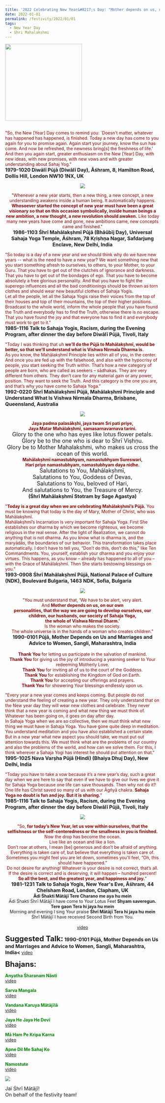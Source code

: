 ```yaml
---
title: '2022 Celebrating New Year&#8217;s Day: "Mother depends on us, on our own personalities, that the way we are going to develop ourselves, our children, our husbands, our society of Sahaja Yoga, the whole of Vishwa Nirmal Dharm." '
date: 2022-01-01
permalink: /festivity/2022/01/01
tags:
  - New Year Day
  - Shri Mahalakshmi
---
```


<div style="text-align: left"><img src="/images/image1.png" width="250" /></div><br>

<p>
<font color="DarkRed">"So, the New [Year] Day comes to remind you: `Doesn't matter, whatever has happened has happened, is finished. Today a new day has come to you again for you to promise again. Again start your journey, know the sun has come. And now be refreshed, the newness bring[s] the freshness of life.' And then you again start, greater enthusiasm on the New [Year] Day, with new ideas, with new promises, with new vows and with greater understanding about Sahaj Yog."</font><br>
<font size="+0"><b>1979-1020 Diwālī Pūjā (Diwālī Day), Āśhram, 8, Hamilton Road, Dollis Hill, London NW10 1NX, UK</b></font>
</p>

<div style="text-align: center"><img src="/images/image871.png" /></div>

<p style="text-align:center;">
<font color="DarkRed">"Whenever a new year starts, then a new thing, a new concept, a new understanding awakens inside a human being. It automatically happens. <b>Whosoever started the concept of new year must have been a great visionary so that on this occasion symbolically, inside human beings a new ambition, a new thought, a new revolution should awaken.</b> Like today many new years have come and gone, new ambitions came, new concepts came and finished."</font><br>
<font size="+0"><b>1986-1103 Śhrī Mahālakṣhmī Pūjā (Bhāūbīj Day), Universal Sahaja Yoga Temple, Āśhram, 78 Kṛiṣhṇa Nagar, Safdarjung Enclave, New Delhi, India</b></font>
</p>

<p>
<font color="DarkRed">"So today is a day of a new year and we should think why do we have new years -- what is the need to have a new year? We want something new that you start something afresh to ourselves, to others, to your Mother, to your Guru. That you have to get out of the clutches of ignorance and darkness. That you have to get out of the bondages of ego. That you have to become absolutely a free glorious personality. And that you have to fight the superego influences and all the bad conditionings should be thrown as torn clothes and should wear new beautiful clothes of Sahaja Yogis.<br>
Let all the people, let all the Sahaja Yogis raise their voices from the top of their houses and top of their mountains, the top of their higher positions. Broadcast to the whole world, inform the whole people that you have found the Truth and everybody has to find the Truth, otherwise there is no escape. That you have found the joy and that everyone has to find it and everybody must work to get to it."</font><br>
<font size="+0"><b>1985-1116 Talk to Sahaja Yogis, Racism, during the Evening Program, after dinner the day before Diwālī Pūjā, Tivoli, Italy</b></font>
</p>

<p>
<font color="DarkRed">"Today I was thinking that uh <b>we’ll do the Pūjā to Mahālakṣhmī, would be better, so that we’ll understand what is Vishwa Nirmala Dharma is.</b><br>
As you know, the Mahālakṣhmī Principle lies within all of you, in the center. And once you are fed up with the falsehood, and also with the hypocrisy of people, you start seeking the Truth within. That’s how a new category of people are born, who are called as seekers – sādhakas. They are very different from others. They don’t care for any material gain or any power, position. They want to seek the Truth. And this category is the one you are, and that’s why you have come to Sahaja Yoga."</font><br>
<font size="+0"><b>1992-0220 Śhrī Mahālakṣhmī Pūjā, Mahālakṣhmī Principle and Understand What Is Vishwa Nirmala Dharma, Brisbane, Queensland, Australia</b></font>
</p>

<div style="text-align: center"><img src="/images/image872.png" /></div>

<p style="text-align:center;">
<font color="DarkRed"><b>Jaya padma palasākṣhi, jaya twam Sri pati priye,<br>
Jaya Matar Mahālakṣhmī, samasarnavarnava tarini.</b></font><br>
<font size="+1">Glory to the one who has eyes like lotus flower petals.<br>
Glory be to the one who is dear to Śhrī Viṣhṇu.<br>  
Glory be to Mother Mahalakshmi, who makes us cross the ocean of this world.</font><br>
<font color="DarkRed"><b>Mahālakṣhmī namastubhyam, namastubhyam Sureswari,<br>
Hari priye namastubhyam, namastubhyam daya nidhe.</b></font><br>
<font size="+1">Salutations to You, Mahālakṣhmī,<br>
Salutations to You, Goddess of Devas,<br>
Salutations to You, beloved of Hari,<br>
And salutations to You, the Treasure of Mercy.</font><br>
<font size="+0"><b>(Śhrī Mahālakṣhmī Stotram by Sage Agastya)</b></font><br>
</p>

<p>
<font color="DarkRed">"<b>Today is a great day when we are celebrating Mahālakṣhmī’s Pūjā.</b> You must be knowing that today is the day of Mary, Mother of Christ, who was Mahālakṣhmī.<br>
Mahālakṣhmī’s Incarnation is very important for Sahaja Yoga. First She establishes our dharma by which we become righteous, we become religious in the real sense. After the light of Realization, we cannot do anything that is not dharma. As you know what is dharma is, and the maryādās, the boundaries of our behavior. This transformation takes place automatically. I don’t have to tell you, “Don’t do this, don’t do this,” like Ten Commandments. You, yourself, establish your dharma and you enjoy your virtues. This happens, as you know – already has happened to all of you – with the Grace of Mahālakṣhmī. Then She starts bestowing blessings on you."</font><br>
<font size="+0"><b>1993-0908 Śhrī Mahālakṣhmī Pūjā, National Palace of Culture (NDK), Boulevard Bulgaria, 1463 NDK, Sofia, Bulgaria</b></font>
</p>

<div style="text-align: center"><img src="/images/image873.png" /></div>

<p style="text-align:center;">
<font color="DarkRed">"You must understand that, ‘We have to be alert, very alert.<br>
And <b>Mother depends on us, on our own<br>
personalities, that the way we are going to develop ourselves, our children, our husbands, our society of Sahaja Yoga,<br>
the whole of Vishwa Nirmal Dharm.’</b><br>
Is the woman who makes the society.<br>
The whole universe is in the hands of a woman who creates children."</font><br>
<font size="+0"><b>1990-0101 Pūjā, Mother Depends on Us and Marriages and Advice to Women, Sangli, Maharashtra, India</b></font>
<br>
<br>
<font color="DarkRed"><b>Thank You</b> for letting us participate in the salvation of mankind.<br>
<b>Thank You</b> for giving us the joy of introducing a yearning seeker to Your redeeming Motherly Love.<br>
<b>Thank You</b> for inviting all of us to the court of the Goddess.<br>
<b>Thank You</b> for establishing the Kingdom of God on Earth.<br>
<b>Thank You</b> for accepting our offerings and prayers.<br>
<b>Thank You</b> for showering Your blessings endlessly upon us.</font><br>
</p>

<p>
<font color="DarkRed">"Every year a new year comes and keeps coming. But people do not understand the feeling of creating a new year. They only understand that on the New year day they will wear new clothes and celebrate. They never think that a new year is coming and what new thing we must think of. Whatever has been going on, it goes on day after day.<br>
In Sahaja Yoga when we are so collective, then we must think what new thing we must have in Sahaja Yoga. You have gone quite deep in meditation. You understand meditation and you have also established a certain state. But in a new year what new aspect you should take, we must put out attention towards this. We must think what are the problems of our country and also the problems of the world, and how can we solve them. For this, I think wherever a Sahaja Yogi has interest he should put attention on that."</font><br>
<font size="+0"><b>1995-1025 Nava Varṣha Pūjā (Hindi) (Bhaiya Dhuj Day), New Delhi, India</b></font>
</p>

<p>
<font color="DarkRed">"Today you have to take a vow because it’s a new year’s day, such a great day when we are here to say that even if we have to give our lives we give it for Sahaja Yoga because one life can save thousands. Then why not do it? One life has Christ saved so many of us with our Āgñyā chakra. <b>Sahaja Yoga no doubt is fun and joy. But it is sharing.</b>"</font><br>
<font size="+0"><b>1985-1116 Talk to Sahaja Yogis, Racism, during the Evening Program, after dinner the day before Diwālī Pūjā, Tivoli, Italy</b></font>
</p>

<div style="text-align: center"><img src="/images/image874.png" /></div>

<p style="text-align:center;">
<font color="DarkRed">"So, <b>for today’s New Year, let us vow within ourselves, that the selfishness or the self-centeredness or the smallness in you is finished.</b><br>
Now the drop has become the ocean.<br>
Live like an ocean and like a lion.<br>
Don’t roar at others, I mean [be] generous and don’t be afraid of anything. Everything is taken care of, but believe that everything is taken care of. Sometimes you might feel you are let down, sometimes you’ll feel, “Oh, this should have happened.”<br>
Do not desire for anything! Whatever is your desire is not correct, that’s all. If the desire is correct and is deserving, it will happen – hundred percent!<br>
<b>So all the best, and the greatest year, and happiness and joy.</b>"</font><br>
<font size="+0"><b>1981-1231 Talk to Sahaja Yogis, New Year's Eve, Āśhram, 44 Chelsham Road, London, Clapham, UK</b></font>
<br>
<b>Ādi Śhakti Mātājī Tere Charano me aya hu mein</b><br>
Ādi Śhakti Śhrī Mātājī I have come to Your Lotus Feet
<b>Shyam saveregun. Tere gaon Tera hi jaya hu mein</b><br>
Morning and evening I sing Your praise
<b>Śhrī Mātājī Tera hi jaya hu mein</b><br>
Śhrī Mātājī I have received Second Birth from You.<br>
<br>
<a href="https://youtu.be/L1wSDCxZKS0">video</a>
</p>

<font size="+2"><b>Suggested Talk:</b></font> 
<font size="+0"><b>1990-0101 Pūjā, Mother Depends on Us and Marriages and Advice to Women, Sangli, Maharashtra, India<</b></font>
<a href="https://vimeo.com/25165137"> video</a><br>

<font size="+2"><b>Bhajans:</b></font>

<p>
<font color="green"><b>Anyatha Śharanam Nāsti</b></font><br>
<a href="https://seven-teams.github.io/Videos_Links.html">video</a>
</p>

<p>
<font color="green"><b>Sarva Mangala</b></font><br>
<a href="https://seven-teams.github.io/Videos_Links.html">video</a>
</p>

<p>
<font color="green"><b>Vandana Karuya Mātājīlā</b></font><br>
<a href="https://seven-teams.github.io/Videos_Links.html">video</a>
</p>

<p>
<font color="green"><b>Jaya He Jaya He Devī</b></font><br>
<a href="https://seven-teams.github.io/Videos_Links.html">video</a>
</p>
 
<p>
<font color="green"><b>Mā Ham Pe Kripa Karna</b></font><br>
<a href="https://seven-teams.github.io/Videos_Links.html">video</a>
</p>

<p>
<font color="green"><b>Apne Dil Me Sahaj Ko</b></font><br>
<a href="https://seven-teams.github.io/Videos_Links.html">video</a>
</p>

<p>
<font color="green"><b>Namostute</b></font><br>
<a href="https://seven-teams.github.io/Videos_Links.html">video</a>
</p>

<div style="text-align: left"><img src="/images/image875.png" /></div>

<p>
<font size="+0">Jai Śhrī Mātājī!<br>
On behalf of the festivity team!</font>
</p>